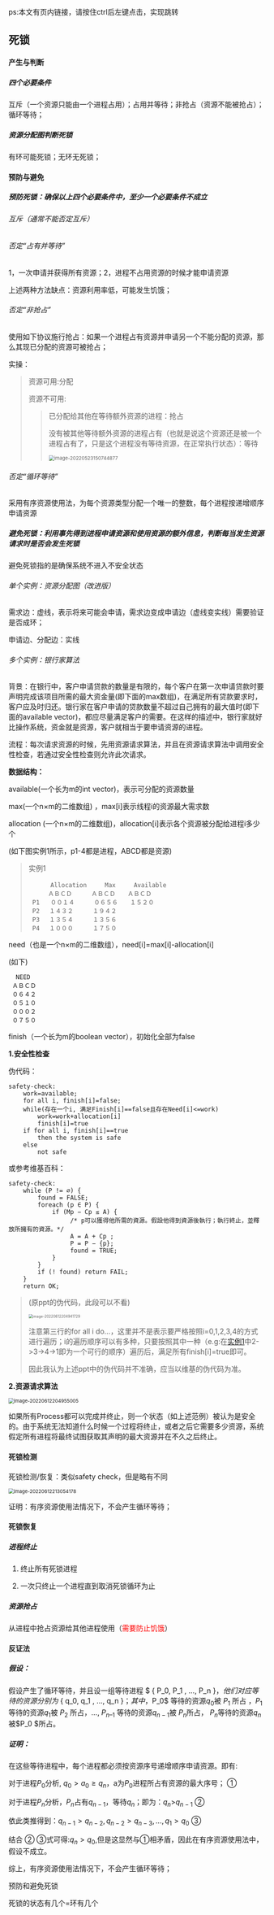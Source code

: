 ps:本文有页内链接，请按住ctrl后左键点击，实现跳转

## 死锁

#### 产生与判断

##### 四个必要条件

互斥（一个资源只能由一个进程占用）；占用并等待；非抢占（资源不能被抢占）；循环等待；

##### 资源分配图判断死锁

有环可能死锁；无环无死锁；

#### 预防与避免

##### 预防死锁：确保以上四个必要条件中，至少一个必要条件不成立

###### 互斥（通常不能否定互斥）

###### 否定“占有并等待”

1，一次申请并获得所有资源；2，进程不占用资源的时候才能申请资源

上述两种方法缺点：资源利用率低，可能发生饥饿；

###### 否定“非抢占”

使用如下协议施行抢占：如果⼀个进程占有资源并申请另⼀个不能分配的资源，那么其现已分配的资源可被抢占；

实操：

> 资源可用:分配
>
> 资源不可用:
>
> >已分配给其他在等待额外资源的进程：抢占
> >
> >没有被其他等待额外资源的进程占有（也就是说这个资源还是被一个进程占有了，只是这个进程没有等待资源，在正常执行状态）：等待
> >
> ><img src="md_image\image-20220523150744877.png" alt="image-20220523150744877" style="zoom:67%;" />



###### 否定“循环等待”

采用有序资源使用法，为每个资源类型分配⼀个唯⼀的整数，每个进程按递增顺序申请资源



##### 避免死锁：利用事先得到进程申请资源和使用资源的额外信息，判断每当发生资源请求时是否会发生死锁

避免死锁指的是确保系统不进入不安全状态

###### 单个实例：资源分配图（改进版）

需求边：虚线，表示将来可能会申请，需求边变成申请边（虚线变实线）需要验证是否成环；

申请边、分配边：实线



###### 多个实例：银行家算法

背景：在银行中，客户申请贷款的数量是有限的，每个客户在第一次申请贷款时要声明完成该项目所需的最大资金量(即下面的max数组)，在满足所有贷款要求时，客户应及时归还。银行家在客户申请的贷款数量不超过自己拥有的最大值时(即下面的available vector)，都应尽量满足客户的需要。在这样的描述中，银行家就好比操作系统，资金就是资源，客户就相当于要申请资源的进程。

流程：每次请求资源的时候，先用资源请求算法，并且在资源请求算法中调用安全性检查，若通过安全性检查则允许此次请求。

**数据结构：**

available(一个长为m的int vector)，表示可分配的资源数量

max(一个n$\times$m的二维数组) ，max[i]表示线程i的资源最大需求数

allocation (一个n$\times$m的二维数组)，allocation[i]表示各个资源被分配给进程i多少个

(如下图实例1所示，p1-4都是进程，ABCD都是资源)

> <span id="example1">实例1</span>
>
> ```
>       Allocation　　　Max　　　Available
>  　　 ＡＢＣＤ　　  ＡＢＣＤ　　ＡＢＣＤ
>  P1   ００１４　　  ０６５６　　１５２０　
>  P2　 １４３２　　  １９４２　
>  P3　 １３５４　  　１３５６
>  P4 　１０００　　  １７５０
> ```



need（也是一个n$\times$m的二维数组），need[i]=max[i]-allocation[i]

(如下)

```
  NEED
 ＡＢＣＤ
 ０６４２　
 ０５１０
 ０００２
 ０７５０
```

finish（一个长为m的boolean vector），初始化全部为false



**1.安全性检查**

伪代码：

```pseudocode
safety-check:
    work=available;
    for all i, finish[i]=false;
    while(存在一个i, 满足Finish[i]==false且存在Need[i]<=work)
        work=work+allocation[i]
        finish[i]=true
    if for all i, finish[i]==true
        then the system is safe
    else 
    	not safe
```

或参考维基百科：

```pseudocode
safety-check:
    while (P != ∅) {
        found = FALSE;
        foreach (p ∈ P) {
            if (Mp − Cp ≤ A) {
                 /* p可以獲得他所需的資源。假設他得到資源後執行；執行終止，並釋放所擁有的資源。*/
                 A = A + Cp ;
                 P = P − {p};
                 found = TRUE;
            }
        }
        if (! found) return FAIL;
    }
    return OK;
```



> (原ppt的伪代码，此段可以不看)
>
> <img src="md_image\image-20220612204941729.png" alt="image-20220612204941729" style="zoom: 50%;" />
>
> 注意第三行的for all i do...，这里并不是表示要严格按照i=0,1,2,3,4的方式进行遍历；i的遍历顺序可以有多种，只要按照其中一种（e.g:在<a href="#example1">实例1</a>中2->3->4->1即为一个可行的顺序）遍历后，满足所有finish[i]=true即可。
>
> 因此我认为上述ppt中的伪代码并不准确，应当以维基的伪代码为准。



**2.资源请求算法**



<img src="md_image\image-20220612204955005.png" alt="image-20220612204955005" style="zoom:67%;" />



如果所有Process都可以完成并终止，则一个状态（如上述范例）被认为是安全的。由于系统无法知道什么时候一个过程将终止，或者之后它需要多少资源，系统假定所有进程将最终试图获取其声明的最大资源并在不久之后终止。



#### 死锁检测

死锁检测/恢复：类似safety check，但是略有不同

<img src="md_image\image-20220612213054178.png" alt="image-20220612213054178" style="zoom:67%;" />

证明：有序资源使用法情况下，不会产生循环等待；

#### 死锁恢复

##### 进程终止

1. 终止所有死锁进程 

2. ⼀次只终止⼀个进程直到取消死锁循环为止

##### 资源抢占

从进程中抢占资源给其他进程使用（<font color=red>需要防止饥饿</font>）

#### 反证法

##### 假设：

假设产生了循环等待，并且设⼀组等待进程 $ \{ P_0, P_1 , …, P_n \}$，他们对应等待的资源分别为$ \{ q_0, q_1 , …, q_n \}$；其中，$P_0$ 等待的资源$q_0$被 $P_1$ 所占 ，$P_1$ 等待的资源$q_1$被 $P_2$ 所占，…, $P_{n–1}$ 等待的资源$q_{n-1}$被 $P_n$所占， $P_n$等待的资源$q_n$被$P_0 $所占。

##### 证明：

在这些等待进程中，每个进程都必须按资源序号递增顺序申请资源。即有:

对于进程$P_0$分析, $q_0>a_0\ge q_n$，a为$P_0$进程所占有资源的最大序号； 			①



对于进程$P_n$分析，$P_n$占有$q_{n-1}$，等待$q_n$；即为：$q_n$>$q_{n-1}$    ② 

依此类推得到：$q_{n-1}>q_{n-2} ,q_{n-2}>q_{n-3},...,q_1>q_0$           ③

结合 ② ③式可得:$q_n>q_0$,但是这显然与①相矛盾，因此在有序资源使用法中，假设不成立。

综上，有序资源使用法情况下，不会产生循环等待；

预防和避免死锁

死锁的状态有几个=环有几个



